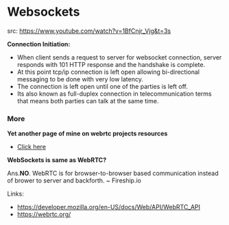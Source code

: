 # Websockets

src: https://www.youtube.com/watch?v=1BfCnjr_Vjg&t=3s

**Connection Initiation:**

- When client sends a request to server for websocket connection, server responds with 101 HTTP response and the handshake is complete.
- At this point tcp/ip connection is left open allowing bi-directional messaging to be done with very low latency.
- The connection is left open until one of the parties is left off.
- Its also known as full-duplex connection in telecommunication terms that means both parties can talk at the same time.

### More

**Yet another page of mine on webrtc projects resources**

- [Click here](https://github.com/sahilrajput03/sahilrajput03/blob/master/learn-webrtc.md)

**WebSockets is same as WebRTC?**

Ans.**NO**. WebRTC is for browser-to-browser based communication instead of brower to server and backforth. ~ Fireship.io

Links:

- https://developer.mozilla.org/en-US/docs/Web/API/WebRTC_API
- https://webrtc.org/
